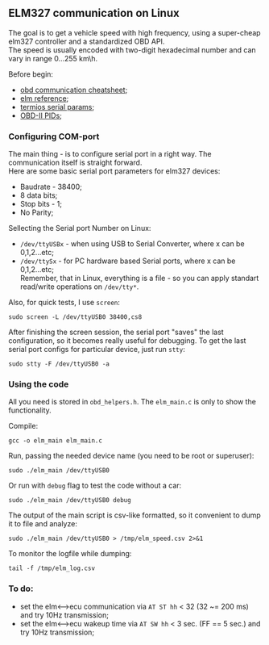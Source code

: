 ## ELM327 communication on Linux  

The goal is to get a vehicle speed with high frequency, using a super-cheap elm327 controller and a standardized OBD API.  
The speed is usually encoded with two-digit hexadecimal number and can vary in range 0...255 km\h.  

Before begin:  
 - [obd communication cheatsheet](https://gist.github.com/gasparian/d8c24743e0e2527e2c1c3090a1bcf9df);  
 - [elm reference](https://www.elmelectronics.com/wp-content/uploads/2016/07/ELM327DS.pdf);  
 - [termios serial params](https://www.cmrr.umn.edu/~strupp/serial.html);  
 - [OBD-II PIDs](https://en.wikipedia.org/wiki/OBD-II_PIDs);  

### Configuring COM-port  

The main thing - is to configure serial port in a right way. The communication itself is straight forward.  
Here are some basic serial port parameters for elm327 devices:  
 - Baudrate - 38400; 
 - 8 data bits;  
 - Stop bits - 1;  
 - No Parity;  

Sellecting the Serial port Number on Linux:  
 - `/dev/ttyUSBx` - when using USB to Serial Converter, where x can be 0,1,2...etc;  
 - `/dev/ttySx`   - for PC hardware based Serial ports, where x can be 0,1,2...etc;  
Remember, that in Linux, everything is a file - so you can apply standart read/write operations on `/dev/tty*`.  

Also, for quick tests, I use `screen`:  
```
sudo screen -L /dev/ttyUSB0 38400,cs8
```  
After finishing the screen session, the serial port "saves" the last configuration, so it becomes really useful for debugging. To get the last serial port configs for particular device, just run `stty`:  
```
sudo stty -F /dev/ttyUSB0 -a
```  

### Using the code  

All you need is stored in `obd_helpers.h`. The `elm_main.c` is only to show the functionality.  

Compile:  
```
gcc -o elm_main elm_main.c
```  
Run, passing the needed device name (you need to be root or superuser):  
```
sudo ./elm_main /dev/ttyUSB0
```  
Or run with `debug` flag to test the code without a car:  
```
sudo ./elm_main /dev/ttyUSB0 debug
```  
The output of the main script is csv-like formatted, so it convenient to dump it to file and analyze:  
```
sudo ./elm_main /dev/ttyUSB0 > /tmp/elm_speed.csv 2>&1
```  
To monitor the logfile while dumping:  
```
tail -f /tmp/elm_log.csv
```  

### To do:  

 - set the elm<-->ecu communication via `AT ST hh` < 32 (32 ~= 200 ms) and try 10Hz transmission;  
 - set the elm<-->ecu wakeup time via `AT SW hh` < 3 sec. (FF == 5 sec.) and try 10Hz transmission;  

